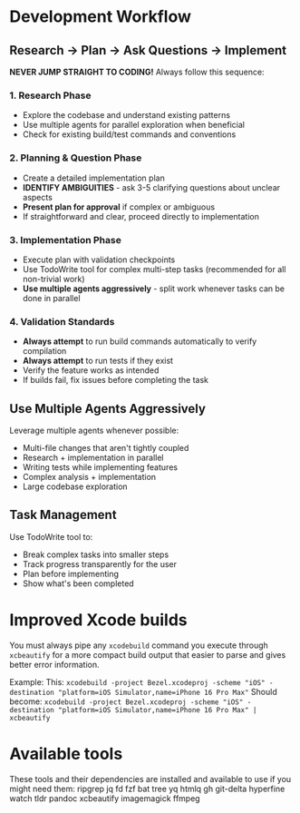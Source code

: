 # Development Workflow

## Research → Plan → Ask Questions → Implement

**NEVER JUMP STRAIGHT TO CODING!** Always follow this sequence:

### 1. Research Phase
- Explore the codebase and understand existing patterns
- Use multiple agents for parallel exploration when beneficial
- Check for existing build/test commands and conventions

### 2. Planning & Question Phase  
- Create a detailed implementation plan
- **IDENTIFY AMBIGUITIES** - ask 3-5 clarifying questions about unclear aspects
- **Present plan for approval** if complex or ambiguous
- If straightforward and clear, proceed directly to implementation

### 3. Implementation Phase
- Execute plan with validation checkpoints
- Use TodoWrite tool for complex multi-step tasks (recommended for all non-trivial work)
- **Use multiple agents aggressively** - split work whenever tasks can be done in parallel

### 4. Validation Standards
- **Always attempt** to run build commands automatically to verify compilation
- **Always attempt** to run tests if they exist 
- Verify the feature works as intended
- If builds fail, fix issues before completing the task

## Use Multiple Agents Aggressively

Leverage multiple agents whenever possible:
- Multi-file changes that aren't tightly coupled
- Research + implementation in parallel  
- Writing tests while implementing features
- Complex analysis + implementation
- Large codebase exploration

## Task Management

Use TodoWrite tool to:
- Break complex tasks into smaller steps
- Track progress transparently for the user
- Plan before implementing
- Show what's been completed

# Improved Xcode builds

You must always pipe any `xcodebuild` command you execute through `xcbeautify` for a more compact build output that easier to parse and gives better error information.

Example: 
  This: `xcodebuild -project Bezel.xcodeproj -scheme "iOS" -destination "platform=iOS Simulator,name=iPhone 16 Pro Max"`
  Should become: `xcodebuild -project Bezel.xcodeproj -scheme "iOS" -destination "platform=iOS Simulator,name=iPhone 16 Pro Max" | xcbeautify`

# Available tools

These tools and their dependencies are installed and available to use if you might need them: ripgrep jq fd fzf bat tree yq htmlq gh git-delta hyperfine watch tldr pandoc xcbeautify imagemagick ffmpeg
